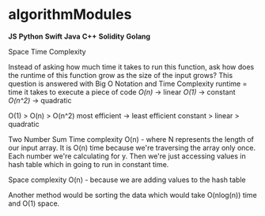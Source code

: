 # algorithmModules

**JS** **Python** **Swift** **Java** **C++** **Solidity** **Golang**

Space Time Complexity

Instead of asking how much time it takes to run this function, ask how does the runtime of this function grow as the size of the input grows?
This question is answered with Big O Notation and Time Complexity
runtime = time it takes to execute a piece of code
*O(n)* -> linear 
*O(1)* -> constant
*O(n^2)* -> quadratic

O(1) > O(n) > O(n^2)
most efficient -> least efficient
constant > linear > quadratic

Two Number Sum
Time complexity O(n) - where N represents the length of our input array. 
It is O(n) time because we're traversing the array only once. 
Each number we're calculating for y. 
Then we're just accessing values in hash table which in going to run in constant time. 

Space complexity O(n) - because we are adding values to the hash table

Another method would be sorting the data which would take O(nlog(n)) time and O(1) space.








